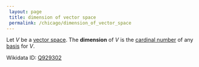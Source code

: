 ```yaml
---
 layout: page
 title: dimension of vector space
 permalink: /chicago/dimension_of_vector_space
---
```


Let $V$ be a [vector space](https://mathgloss.github.io/MathGloss/chicago/vector_space). The **dimension** of $V$ is the [cardinal number](https://mathgloss.github.io/MathGloss/chicago/cardinal_number) of any [basis](https://mathgloss.github.io/MathGloss/chicago/basis) for $V$.

Wikidata ID: [Q929302](https://www.wikidata.org/wiki/Q929302)